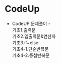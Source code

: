 # CodeUp<br>
- CodeUP 문제풀이 -<br>
기초1.출력문<br>
기초2.입출력문&연산자<br>
기초3.if~else<br>
기초4-1.단순반복문<br>
기초4-2.중첩반복문
